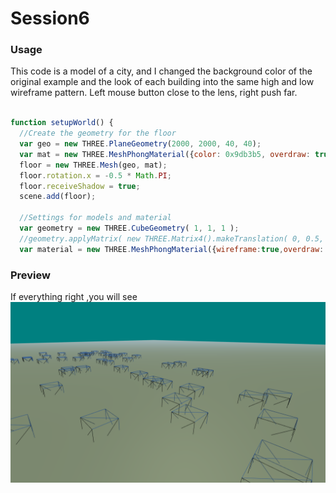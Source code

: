 Session6
========
### Usage ###

This code is a model of a city, and I changed the background color of the original example and the look of each building into the same high and low wireframe pattern. Left mouse button close to the lens, right push far.

```javascript

function setupWorld() {
  //Create the geometry for the floor
  var geo = new THREE.PlaneGeometry(2000, 2000, 40, 40);
  var mat = new THREE.MeshPhongMaterial({color: 0x9db3b5, overdraw: true});
  floor = new THREE.Mesh(geo, mat);
  floor.rotation.x = -0.5 * Math.PI;
  floor.receiveShadow = true;
  scene.add(floor);

  //Settings for models and material
  var geometry = new THREE.CubeGeometry( 1, 1, 1 );
  //geometry.applyMatrix( new THREE.Matrix4().makeTranslation( 0, 0.5, 0 ) );
  var material = new THREE.MeshPhongMaterial({wireframe:true,overdraw: true, color:Math.random() * 0xcccccc});


```

### Preview ###
If everything right ,you will see
![image](https://github.com/845558128/DAT505_GitHub/blob/master/images/6.png)
